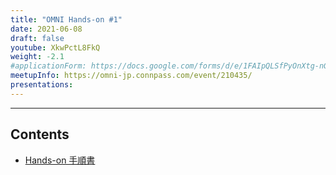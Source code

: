 ```yaml
---
title: "OMNI Hands-on #1"
date: 2021-06-08
draft: false
youtube: XkwPctL8FkQ
weight: -2.1
#applicationForm: https://docs.google.com/forms/d/e/1FAIpQLSfPyOnXtg-nGFLD7H0tIMLD2J00URC0J9-IlwVmhCu_qU48hw/viewform
meetupInfo: https://omni-jp.connpass.com/event/210435/
presentations:
---
```


------

## Contents

* [Hands-on 手順書](https://github.com/omni-jp/hands-on/tree/main/hands-on%231)



